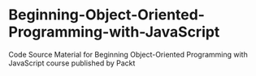 # Beginning-Object-Oriented-Programming-with-JavaScript
Code Source Material for Beginning Object-Oriented Programming with JavaScript course published by Packt 
